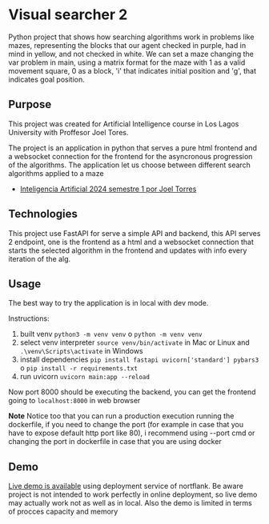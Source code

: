 # Visual searcher 2

Python project that shows how searching algorithms work in problems like mazes, representing the blocks that our agent checked in purple, had in mind in yellow, and not checked in white. We can set a maze changing the var problem in main, using a matrix format for the maze with 1 as a valid movement square, 0 as a block, 'i' that indicates initial position and 'g', that indicates goal position.

## Purpose

This project was created for Artificial Intelligence course in Los Lagos University with Proffesor Joel Tores.

The project is an application in python that serves a pure html frontend and a websocket connection for the frontend for the asyncronous progression of the algorithms. The application let us choose between different search algorithms applied to a maze 

* [Inteligencia Artificial 2024 semestre 1 por Joel Torres](https://github.com/profeJoel/IA2024-1)

## Technologies

This project use FastAPI for serve a simple API and backend, this API serves 2 endpoint, one is the frontend as a html and a websocket connection that starts the selected algorithm in the frontend and updates with info every iteration of the alg.

## Usage

The best way to try the application is in local with dev mode.

Instructions:

1. built venv ```python3 -m venv venv``` o ```python -m venv venv```
2. select venv interpreter ```source venv/bin/activate``` in Mac or Linux and ```.\venv\Scripts\activate``` in Windows
3. install dependencies ```pip install fastapi uvicorn['standard'] pybars3``` o ```pip install -r requirements.txt```
4. run uvicorn ```uvicorn main:app --reload```

Now port 8000 should be executing the backend, you can get the frontend going to ```localhost:8000``` in web browser

**Note** Notice too that you can run a production execution running the dockerfile, if you need to change the port (for example in case that you have to expose default http port like 80), i recommend using --port cmd or changing the port in dockerfile in case that you are using docker

## Demo

<a href="https://p02--visual-searcher-2--f4p8zgqlvr7n.code.run/" target="_blank">Live demo is available</a> using deployment service of nortflank.
Be aware project is not intended to work perfectly in online deployment, so live demo may actually work not as well as in local. Also the demo is limited in terms of procces capacity and memory
